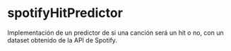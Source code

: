 # spotifyHitPredictor
Implementación de un predictor de si una canción será un hit o no, con un dataset obtenido de la API de Spotify.
